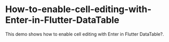 # How-to-enable-cell-editing-with-Enter-in-Flutter-DataTable
This demo shows how to enable cell editing with Enter in Flutter DataTable?.
